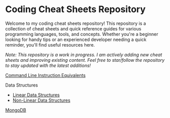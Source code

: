 # Coding Cheat Sheets Repository

Welcome to my coding cheat sheets repository! This repository is a collection of cheat sheets and quick reference guides for various programming languages, tools, and concepts. Whether you're a beginner looking for handy tips or an experienced developer needing a quick reminder, you'll find useful resources here.

_Note: This repository is a work in progress. I am actively adding new cheat sheets and improving existing content. Feel free to star/follow the repository to stay updated with the latest additions!_

[Command Line Instruction Equivalents](CLI.md)

Data Structures
- [Linear Data Structures](data_structures/linear_data_structures.md)
- [Non-Linear Data Structures](data_structures/nonlinear_data_structures.md)

[MongoDB](MongoDB.md)